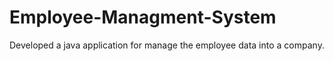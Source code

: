# Employee-Managment-System
 Developed a java application for manage the employee data into a company.
